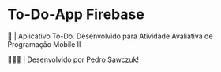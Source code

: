# To-Do-App Firebase

📱 | Aplicativo To-Do. Desenvolvido para Atividade Avaliativa de Programação Mobile II

🧑🏻‍💻 | Desenvolvido por <a href="https://github.com/PedroSawczuk">Pedro Sawczuk</a>!
